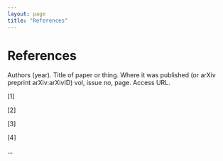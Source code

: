 ```yaml
---
layout: page
title: "References"
---
```


# References

Authors (year). Title of paper or thing. Where it was published (or arXiv preprint arXiv:arXivID) vol, issue no, page. Access URL. 

[1] 

[2]

[3]

[4]

...